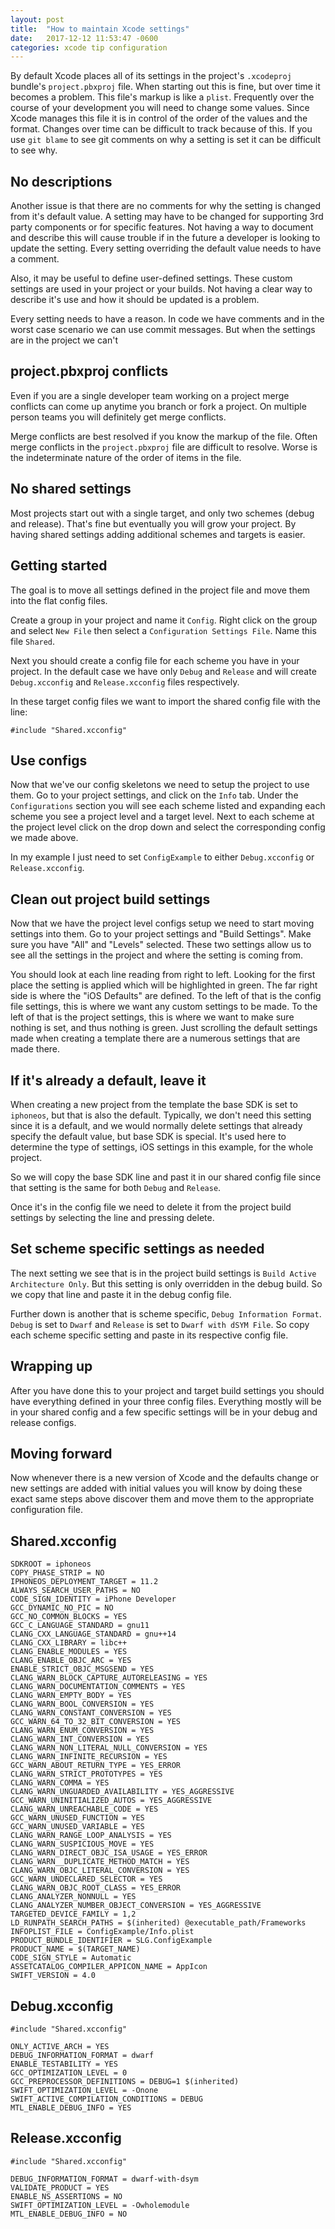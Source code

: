 ```yaml
---
layout: post
title:  "How to maintain Xcode settings"
date:   2017-12-12 11:53:47 -0600
categories: xcode tip configuration
---
```

By default Xcode places all of its settings in the project's `.xcodeproj` bundle's `project.pbxproj` file. When starting out this is fine, but over time it becomes a problem. This file's markup is like a `plist`. Frequently over the course of your development you will need to change some values. Since Xcode manages this file it is in control of the order of the values and the format. Changes over time can be difficult to track because of this. If you use `git blame` to see git comments on why a setting is set it can be difficult to see why.

No descriptions
---------------

Another issue is that there are no comments for why the setting is changed from it's default value. A setting may have to be changed for supporting 3rd party components or for specific features. Not having a way to document and describe this will cause trouble if in the future a developer is looking to update the setting. Every setting overriding the default value needs to have a comment.

Also, it may be useful to define user-defined settings. These custom settings are used in your project or your builds. Not having a clear way to describe it's use and how it should be updated is a problem.

Every setting needs to have a reason. In code we have comments and in the worst case scenario we can use commit messages. But when the settings are in the project we can't 

project.pbxproj conflicts
---------------------------

Even if you are a single developer team working on a project merge conflicts can come up anytime you branch or fork a project. On multiple person teams you will definitely get merge conflicts. 

Merge conflicts are best resolved if you know the markup of the file. Often merge conflicts in the `project.pbxproj` file are difficult to resolve. Worse is the indeterminate nature of the order of items in the file.

No shared settings
------------------

Most projects start out with a single target, and only two schemes (debug and release). That's fine but eventually you will grow your project. By having shared settings adding additional schemes and targets is easier. 

Getting started
---------------

The goal is to move all settings defined in the project file and move them into the flat config files.

Create a group in your project and name it `Config`. Right click on the group and select `New File` then select a `Configuration Settings File`. Name this file `Shared`. 

Next you should create a config file for each scheme you have in your project. In the default case we have only `Debug` and `Release` and will create `Debug.xcconfig` and `Release.xcconfig` files respectively.

In these target config files we want to import the shared config file with the line:

`#include "Shared.xcconfig"`

Use configs
-----------

Now that we've our config skeletons we need to setup the project to use them. Go to your project settings, and click on the `Info` tab. Under the `Configurations` section you will see each scheme listed and expanding each scheme you see a project level and a target level. Next to each scheme at the project level click on the drop down and select the corresponding config we made above.

In my example I just need to set `ConfigExample` to either `Debug.xcconfig` or `Release.xcconfig`. 

Clean out project build settings
--------------------------------

Now that we have the project level configs setup we need to start moving settings into them. Go to your project settings and "Build Settings". Make sure you have "All" and "Levels" selected. These two settings allow us to see all the settings in the project and where the setting is coming from.

You should look at each line reading from right to left. Looking for the first place the setting is applied which will be highlighted in green. The far right side is where the "iOS Defaults" are defined. To the left of that is the config file settings, this is where we want any custom settings to be made. To the left of that is the project settings, this is where we want to make sure nothing is set, and thus nothing is green. Just scrolling the default settings made when creating a template there are a numerous settings that are made there. 

If it's already a default, leave it
-----------------------------------

When creating a new project from the template the base SDK is set to `iphoneos`, but that is also the default. Typically, we don't need this setting since it is a default, and we would normally delete settings that already specify the default value, but base SDK is special. It's used here to determine the type of settings, iOS settings in this example, for the whole project.

So we will copy the base SDK line and past it in our shared config file since that setting is the same for both `Debug` and `Release`.

Once it's in the config file we need to delete it from the project build settings by selecting the line and pressing delete.

Set scheme specific settings as needed
--------------------------------------

The next setting we see that is in the project build settings is `Build Active Architecture Only`. But this setting is only overridden in the debug build. So we copy that line and paste it in the debug config file. 

Further down is another that is scheme specific, `Debug Information Format`. `Debug` is set to `Dwarf` and `Release` is set to `Dwarf with dSYM File`. So copy each scheme specific setting and paste in its respective config file.

Wrapping up
-----------

After you have done this to your project and target build settings you should have everything defined in your three config files. Everything mostly will be in your shared config and a few specific settings will be in your debug and release configs.

Moving forward
--------------

Now whenever there is a new version of Xcode and the defaults change or new settings are added with initial values you will know by doing these exact same steps above discover them and move them to the appropriate configuration file.

Shared.xcconfig
---------------
```
SDKROOT = iphoneos
COPY_PHASE_STRIP = NO
IPHONEOS_DEPLOYMENT_TARGET = 11.2
ALWAYS_SEARCH_USER_PATHS = NO
CODE_SIGN_IDENTITY = iPhone Developer
GCC_DYNAMIC_NO_PIC = NO
GCC_NO_COMMON_BLOCKS = YES
GCC_C_LANGUAGE_STANDARD = gnu11
CLANG_CXX_LANGUAGE_STANDARD = gnu++14
CLANG_CXX_LIBRARY = libc++
CLANG_ENABLE_MODULES = YES
CLANG_ENABLE_OBJC_ARC = YES
ENABLE_STRICT_OBJC_MSGSEND = YES
CLANG_WARN_BLOCK_CAPTURE_AUTORELEASING = YES
CLANG_WARN_DOCUMENTATION_COMMENTS = YES
CLANG_WARN_EMPTY_BODY = YES
CLANG_WARN_BOOL_CONVERSION = YES
CLANG_WARN_CONSTANT_CONVERSION = YES
GCC_WARN_64_TO_32_BIT_CONVERSION = YES
CLANG_WARN_ENUM_CONVERSION = YES
CLANG_WARN_INT_CONVERSION = YES
CLANG_WARN_NON_LITERAL_NULL_CONVERSION = YES
CLANG_WARN_INFINITE_RECURSION = YES
GCC_WARN_ABOUT_RETURN_TYPE = YES_ERROR
CLANG_WARN_STRICT_PROTOTYPES = YES
CLANG_WARN_COMMA = YES
CLANG_WARN_UNGUARDED_AVAILABILITY = YES_AGGRESSIVE
GCC_WARN_UNINITIALIZED_AUTOS = YES_AGGRESSIVE
CLANG_WARN_UNREACHABLE_CODE = YES
GCC_WARN_UNUSED_FUNCTION = YES
GCC_WARN_UNUSED_VARIABLE = YES
CLANG_WARN_RANGE_LOOP_ANALYSIS = YES
CLANG_WARN_SUSPICIOUS_MOVE = YES
CLANG_WARN_DIRECT_OBJC_ISA_USAGE = YES_ERROR
CLANG_WARN__DUPLICATE_METHOD_MATCH = YES
CLANG_WARN_OBJC_LITERAL_CONVERSION = YES
GCC_WARN_UNDECLARED_SELECTOR = YES
CLANG_WARN_OBJC_ROOT_CLASS = YES_ERROR
CLANG_ANALYZER_NONNULL = YES
CLANG_ANALYZER_NUMBER_OBJECT_CONVERSION = YES_AGGRESSIVE
TARGETED_DEVICE_FAMILY = 1,2
LD_RUNPATH_SEARCH_PATHS = $(inherited) @executable_path/Frameworks
INFOPLIST_FILE = ConfigExample/Info.plist
PRODUCT_BUNDLE_IDENTIFIER = SLG.ConfigExample
PRODUCT_NAME = $(TARGET_NAME)
CODE_SIGN_STYLE = Automatic
ASSETCATALOG_COMPILER_APPICON_NAME = AppIcon
SWIFT_VERSION = 4.0
```

Debug.xcconfig
--------------
```
#include "Shared.xcconfig"

ONLY_ACTIVE_ARCH = YES
DEBUG_INFORMATION_FORMAT = dwarf
ENABLE_TESTABILITY = YES
GCC_OPTIMIZATION_LEVEL = 0
GCC_PREPROCESSOR_DEFINITIONS = DEBUG=1 $(inherited)
SWIFT_OPTIMIZATION_LEVEL = -Onone
SWIFT_ACTIVE_COMPILATION_CONDITIONS = DEBUG
MTL_ENABLE_DEBUG_INFO = YES
```

Release.xcconfig
----------------
```
#include "Shared.xcconfig"

DEBUG_INFORMATION_FORMAT = dwarf-with-dsym
VALIDATE_PRODUCT = YES
ENABLE_NS_ASSERTIONS = NO
SWIFT_OPTIMIZATION_LEVEL = -Owholemodule
MTL_ENABLE_DEBUG_INFO = NO
```